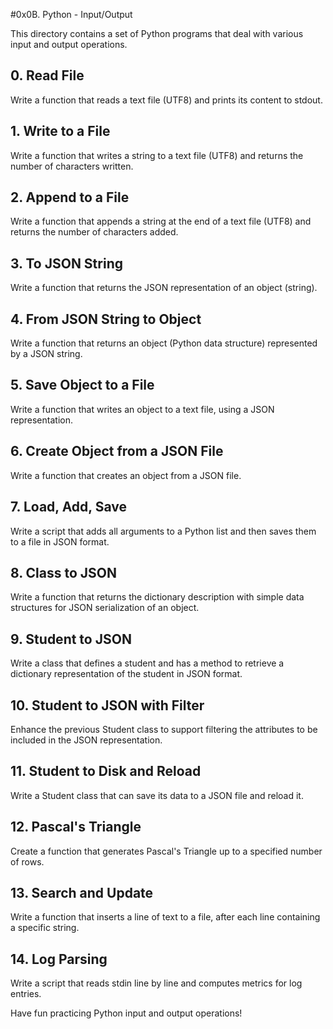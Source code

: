 #0x0B. Python - Input/Output

This directory contains a set of Python programs that deal with various input and output operations.

## 0. Read File

Write a function that reads a text file (UTF8) and prints its content to stdout.

## 1. Write to a File

Write a function that writes a string to a text file (UTF8) and returns the number of characters written.

## 2. Append to a File

Write a function that appends a string at the end of a text file (UTF8) and returns the number of characters added.

## 3. To JSON String

Write a function that returns the JSON representation of an object (string).

## 4. From JSON String to Object

Write a function that returns an object (Python data structure) represented by a JSON string.

## 5. Save Object to a File

Write a function that writes an object to a text file, using a JSON representation.

## 6. Create Object from a JSON File

Write a function that creates an object from a JSON file.

## 7. Load, Add, Save

Write a script that adds all arguments to a Python list and then saves them to a file in JSON format.

## 8. Class to JSON

Write a function that returns the dictionary description with simple data structures for JSON serialization of an object.

## 9. Student to JSON

Write a class that defines a student and has a method to retrieve a dictionary representation of the student in JSON format.

## 10. Student to JSON with Filter

Enhance the previous Student class to support filtering the attributes to be included in the JSON representation.

## 11. Student to Disk and Reload

Write a Student class that can save its data to a JSON file and reload it.

## 12. Pascal's Triangle

Create a function that generates Pascal's Triangle up to a specified number of rows.

## 13. Search and Update

Write a function that inserts a line of text to a file, after each line containing a specific string.

## 14. Log Parsing

Write a script that reads stdin line by line and computes metrics for log entries.

Have fun practicing Python input and output operations!

